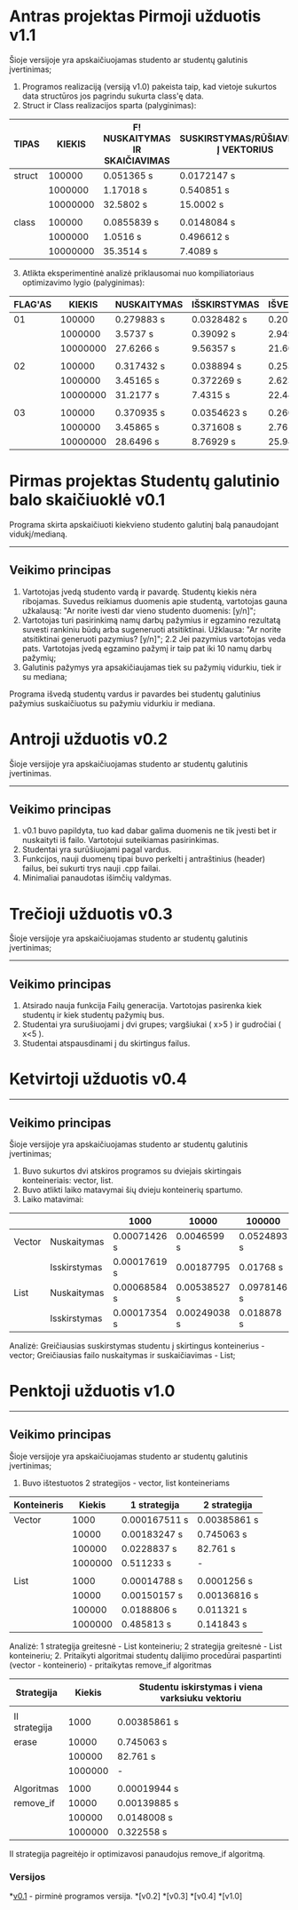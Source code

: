 # Antras projektas Pirmoji užduotis v1.1 #
Šioje versijoje yra apskaičiuojamas studento ar studentų galutinis įvertinimas;

1. Programos realizaciją (versiją v1.0) pakeista taip, kad vietoje sukurtos data structūros jos pagrindu sukurta class'ę data.
2. Struct ir Class realizacijos sparta (palyginimas):

| TIPAS  | KIEKIS   | F! NUSKAITYMAS IR SKAIČIAVIMAS | SUSKIRSTYMAS/RŪŠIAVIMAS Į VEKTORIUS | IŠVEDIMAS  |
|--------|----------|--------------------------------|-------------------------------------|------------|
| struct | 100000   | 0.051365 s                     | 0.0172147 s                         | 0.534344 s |
|        | 1000000  | 1.17018 s                      | 0.540851 s                          | 1.1299 s   |
|        | 10000000 | 32.5802 s                      | 15.0002 s                           | 19.21 s    |
|        |          |                                |                                     |            |
| class  | 100000   | 0.0855839 s                    | 0.0148084 s                         | 0.29665 s  |
|        | 1000000  | 1.0516 s                       | 0.496612 s                          | 2.37164 s  |
|        | 10000000 | 35.3514 s                      | 7.4089 s                            | 29.1266 s  |

3. Atlikta eksperimentinė analizė priklausomai nuo kompiliatoriaus optimizavimo lygio (palyginimas):

| FLAG'AS | KIEKIS   | NUSKAITYMAS | IŠSKIRSTYMAS | IŠVEDIMAS  |
|---------|----------|-------------|--------------|------------|
| 01      | 100000   | 0.279883 s  | 0.0328482 s  | 0.20165 s  |
|         | 1000000  | 3.5737 s    | 0.39092 s    | 2.94953 s  |
|         | 10000000 | 27.6266 s   | 9.56357 s    | 21.6099 s  |
|         |          |             |              |            |
| 02      | 100000   | 0.317432 s  | 0.038894 s   | 0.253594 s |
|         | 1000000  | 3.45165 s   | 0.372269 s   | 2.62386 s  |
|         | 10000000 | 31.2177 s   | 7.4315 s     | 22.4425 s  |
|         |          |             |              |            |
| 03      | 100000   | 0.370935 s  | 0.0354623 s  | 0.26057 s  |
|         | 1000000  | 3.45865 s   | 0.371608 s   | 2.7613 s   |
|         | 10000000 | 28.6496 s   | 8.76929 s    | 25.9495 s  |


# Pirmas projektas Studentų galutinio balo skaičiuoklė v0.1 #
Programa skirta apskaičiuoti kiekvieno studento galutinį balą panaudojant vidukį/medianą.

- - - 
## Veikimo principas ##
1. Vartotojas įvedą studento vardą ir pavardę. Studentų kiekis nėra ribojamas. Suvedus reikiamus duomenis apie studentą, vartotojas gauna užkalausą: "Ar norite ivesti dar vieno studento duomenis: [y/n]";
2. Vartotojas turi pasirinkimą namų darbų pažymius ir egzamino rezultatą suvesti rankiniu būdų arba sugeneruoti atsitiktinai. Užklausa:  "Ar norite atsitiktinai generuoti pazymius? [y/n]";
  2.2 Jei pazymius vartotojas veda pats. Vartotojas įvedą egzamino pažymį ir taip pat iki 10 namų darbų pažymių;
3. Galutinis pažymys yra apsakičiaujamas tiek su pažymių vidurkiu, tiek ir su mediana;

Programa išvedą studentų vardus ir pavardes bei studentų galutinius pažymius suskaičiuotus su pažymiu vidurkiu ir mediana.

# Antroji užduotis v0.2 #
Šioje versijoje yra apskaičiuojamas studento ar studentų galutinis įvertinimas.

- - - 
## Veikimo principas ##
1. v0.1 buvo papildyta, tuo kad dabar galima duomenis ne tik įvesti bet ir nuskaityti iš failo. Vartotojui suteikiamas pasirinkimas.
2. Studentai yra surūšiuojami pagal vardus.
3. Funkcijos, nauji duomenų tipai buvo perkelti į antraštinius (header) failus, bei sukurti trys nauji .cpp failai.
4. Minimaliai panaudotas išimčių valdymas.

# Trečioji užduotis v0.3 #
Šioje versijoje yra apskaičiuojamas studento ar studentų galutinis įvertinimas;

- - - 
## Veikimo principas ##
1. Atsirado nauja funkcija Failų generacija. Vartotojas pasirenka kiek studentų ir kiek studentų pažymių bus.
2. Studentai yra surušiuojami į dvi grupes; vargšiukai ( x>5 ) ir gudročiai ( x<5 ).
3. Studentai atspausdinami į du skirtingus failus.

# Ketvirtoji užduotis v0.4 #

- - - 
## Veikimo principas ##
Šioje versijoje yra apskaičiuojamas studento ar studentų galutinis įvertinimas;
1. Buvo sukurtos dvi atskiros programos su dviejais skirtingais konteineriais: vector, list.
2. Buvo atlikti laiko matavymai šių dvieju konteinerių spartumo.
3. Laiko matavimai:

|        |              | 1000         | 10000        | 100000      | 1000000    |
|--------|--------------|--------------|--------------|-------------|------------|
| Vector | Nuskaitymas  | 0.00071426 s | 0.0046599 s  | 0.0524893 s | 0.833517 s |
|        | Isskirstymas | 0.00017619 s | 0.00187795   | 0.01768 s   | 0.442079 s |
| List   | Nuskaitymas  | 0.00068584 s | 0.00538527 s | 0.0978146 s | 1.08923 s  |
|        | Isskirstymas | 0.00017354 s | 0.00249038 s | 0.018878 s  | 0.331265 s |

Analizė: 
Greičiausias suskirstymas studentu į skirtingus konteinerius - vector;
Greičiausias failo nuskaitymas ir suskaičiavimas - List;

# Penktoji užduotis v1.0 #

- - - 
## Veikimo principas ##
Šioje versijoje yra apskaičiuojamas studento ar studentų galutinis įvertinimas;
1. Buvo ištestuotos 2 strategijos - vector, list konteineriams

| Konteineris | Kiekis  | 1 strategija  | 2 strategija |
|-------------|---------|---------------|--------------|
| Vector      | 1000    | 0.000167511 s | 0.00385861 s |
|             | 10000   | 0.00183247 s  | 0.745063 s   |
|             | 100000  | 0.0228837 s   | 82.761 s     |
|             | 1000000 | 0.511233 s    |       -      |
|             |         |               |              |
| List        | 1000    | 0.00014788 s  | 0.0001256 s  |
|             | 10000   | 0.00150157 s  | 0.00136816 s |
|             | 100000  | 0.0188806 s   | 0.011321 s   |
|             | 1000000 | 0.485813 s    | 0.141843 s   |

Analizė:
1 strategija greitesnė - List konteineriu;
2 strategija greitesnė - List konteineriu;
2. Pritaikyti algoritmai studentų dalijimo procedūrai paspartinti (vector - konteinerio) - pritaikytas remove_if algoritmas

| Strategija    | Kiekis  | Studentu iskirstymas i viena varksiuku vektoriu |
|---------------|---------|-------------------------------------------------|
|               |         |                                                 |
| II strategija | 1000    | 0.00385861 s                                    |
| erase         | 10000   | 0.745063 s                                      |
|               | 100000  | 82.761 s                                        |
|               | 1000000 | -                                               |
|               |         |                                                 |
| Algoritmas    | 1000    | 0.00019944 s                                    |
| remove_if     | 10000   | 0.00139885 s                                    |
|               | 100000  | 0.0148008 s                                     |
|               | 1000000 | 0.322558 s                                      |

II strategija pagreitėjo ir optimizavosi panaudojus remove_if algoritmą.

### Versijos ###
*[v0.1](https://github.com/Kamile11/Project-1.git) - pirminė programos versija.
*[v0.2] 
*[v0.3]
*[v0.4]
*[v1.0]
